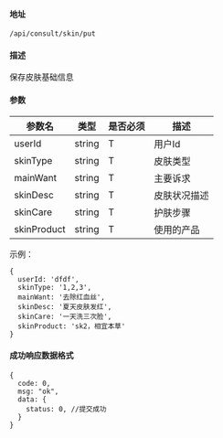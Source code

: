 #### 地址
`/api/consult/skin/put`

#### 描述
保存皮肤基础信息

#### 参数
|参数名|类型|是否必须|描述|
|---|---|---|---|
|userId|string|T|用户Id|
|skinType|string|T|皮肤类型|
|mainWant|string|T|主要诉求|
|skinDesc|string|T|皮肤状况描述|
|skinCare|string|T|护肤步骤|
|skinProduct|string|T|使用的产品|

示例：
```
{
  userId: 'dfdf',
  skinType: '1,2,3',
  mainWant: '去除红血丝',
  skinDesc: '夏天皮肤发红',
  skinCare: '一天洗三次脸',
  skinProduct: 'sk2，相宜本草'
}
```

#### 成功响应数据格式
```
{
  code: 0,
  msg: "ok",
  data: {
    status: 0, //提交成功
  }
}
```

